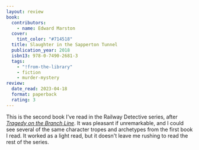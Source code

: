 ```yaml
---
layout: review
book:
  contributors:
    - name: Edward Marston
  cover:
    tint_color: "#714518"
  title: Slaughter in the Sapperton Tunnel
  publication_year: 2018
  isbn13: 978-0-7490-2681-3
  tags:
    - "!from-the-library"
    - fiction
    - murder-mystery
review:
  date_read: 2023-04-18
  format: paperback
  rating: 3
---
```


<!--series: "The Railway Detective #18" -->

This is the second book I've read in the Railway Detective series, after [*Tragedy on the Branch Line*](/reviews/tragedy-on-the-branch-line/).
It was pleasant if unremarkable, and I could see several of the same character tropes and archetypes from the first book I read.
It worked as a light read, but it doesn't leave me rushing to read the rest of the series.

